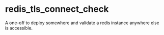 # redis_tls_connect_check

A one-off to deploy somewhere and validate a redis instance anywhere else is accessible.

